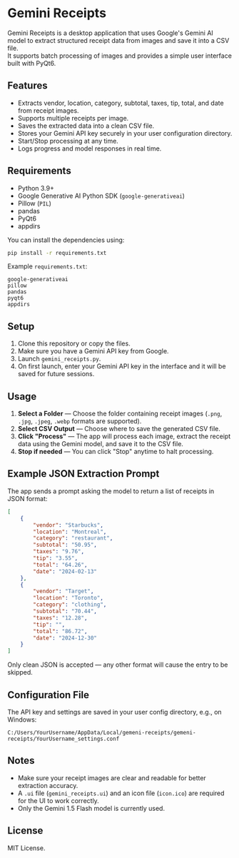 # Gemini Receipts

Gemini Receipts is a desktop application that uses Google's Gemini AI model to extract structured receipt data from images and save it into a CSV file.  
It supports batch processing of images and provides a simple user interface built with PyQt6.

## Features

- Extracts vendor, location, category, subtotal, taxes, tip, total, and date from receipt images.
- Supports multiple receipts per image.
- Saves the extracted data into a clean CSV file.
- Stores your Gemini API key securely in your user configuration directory.
- Start/Stop processing at any time.
- Logs progress and model responses in real time.

## Requirements

- Python 3.9+
- Google Generative AI Python SDK (`google-generativeai`)
- Pillow (`PIL`)
- pandas
- PyQt6
- appdirs

You can install the dependencies using:

```bash
pip install -r requirements.txt
```

Example `requirements.txt`:

```
google-generativeai
pillow
pandas
pyqt6
appdirs
```

## Setup

1. Clone this repository or copy the files.
2. Make sure you have a Gemini API key from Google.
3. Launch `gemini_receipts.py`.
4. On first launch, enter your Gemini API key in the interface and it will be saved for future sessions.

## Usage

1. **Select a Folder** — Choose the folder containing receipt images (`.png`, `.jpg`, `.jpeg`, `.webp` formats are supported).
2. **Select CSV Output** — Choose where to save the generated CSV file.
3. **Click "Process"** — The app will process each image, extract the receipt data using the Gemini model, and save it to the CSV file.
4. **Stop if needed** — You can click "Stop" anytime to halt processing.

## Example JSON Extraction Prompt

The app sends a prompt asking the model to return a list of receipts in JSON format:

```json
[
    {
        "vendor": "Starbucks",
        "location": "Montreal",
        "category": "restaurant",
        "subtotal": "50.95",
        "taxes": "9.76",
        "tip": "3.55",
        "total": "64.26",
        "date": "2024-02-13"
    },
    {
        "vendor": "Target",
        "location": "Toronto",
        "category": "clothing",
        "subtotal": "70.44",
        "taxes": "12.28",
        "tip": "",
        "total": "86.72",
        "date": "2024-12-30"
    }
]
```

Only clean JSON is accepted — any other format will cause the entry to be skipped.

## Configuration File

The API key and settings are saved in your user config directory, e.g., on Windows:

```
C:/Users/YourUsername/AppData/Local/gemeni-receipts/gemeni-receipts/YourUsername_settings.conf
```

## Notes

- Make sure your receipt images are clear and readable for better extraction accuracy.
- A `.ui` file (`gemini_receipts.ui`) and an icon file (`icon.ico`) are required for the UI to work correctly.
- Only the Gemini 1.5 Flash model is currently used.

## License

MIT License.
